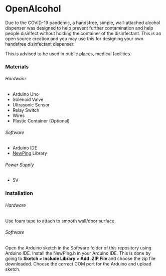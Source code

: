 # OpenAlcohol
Due to the COVID-19 pandemic, a handsfree, simple, wall-attached alcohol dispenser was designed to help prevent further contamination and help people disinfect without holding the container of the disinfectant. This is an open source creation and you may use this for designing your own handsfree disinfectant dispenser.

This is advised to be used in public places, medical facilities.


<h3> Materials </h3>
<h6> Hardware</h6>
<ul>
  <li>Arduino Uno</li>
  <li>Solenoid Valve</li>
  <li>Ultrasonic Sensor</li>
  <li>Relay Switch</li>
  <li>Wires</li>
  <li>Plastic Container (Optional)</li>
</ul>

<h6> Software</h6>
<ul>
  <li>Arduino IDE</li>
  <li><a href="https://bitbucket.org/teckel12/arduino-new-ping/downloads/">NewPing</a> Library</li>
</ul>
<h6> Power Supply</h6>
<ul>
  <li>5V</li>
</ul>
<h3>Installation</h3>
<h6> Hardware</h6>
Use foam tape to attach to smooth wall/door surface.

<h6> Software</h6>
Open the Arduino sketch in the Software folder of this repository using Arduino IDE. Install the NewPing.h in your Arduino IDE. This is done by going to <b>Sketch > Include Library > Add .ZIP File </b> and choose the zip file downloaded. Choose the correct COM port for the Arduino and upload sketch.
